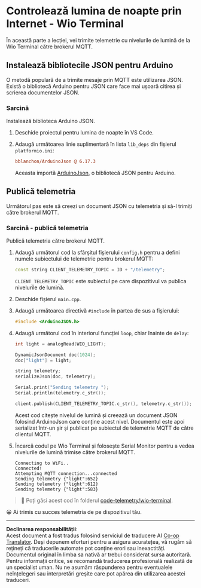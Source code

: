 <!--
CO_OP_TRANSLATOR_METADATA:
{
  "original_hash": "4bcc29fe2b65e56eada83d2476279227",
  "translation_date": "2025-08-28T10:14:15+00:00",
  "source_file": "1-getting-started/lessons/4-connect-internet/wio-terminal-telemetry.md",
  "language_code": "ro"
}
-->
# Controlează lumina de noapte prin Internet - Wio Terminal

În această parte a lecției, vei trimite telemetrie cu nivelurile de lumină de la Wio Terminal către brokerul MQTT.

## Instalează bibliotecile JSON pentru Arduino

O metodă populară de a trimite mesaje prin MQTT este utilizarea JSON. Există o bibliotecă Arduino pentru JSON care face mai ușoară citirea și scrierea documentelor JSON.

### Sarcină

Instalează biblioteca Arduino JSON.

1. Deschide proiectul pentru lumina de noapte în VS Code.

1. Adaugă următoarea linie suplimentară în lista `lib_deps` din fișierul `platformio.ini`:

    ```ini
    bblanchon/ArduinoJson @ 6.17.3
    ```

    Aceasta importă [ArduinoJson](https://arduinojson.org), o bibliotecă JSON pentru Arduino.

## Publică telemetria

Următorul pas este să creezi un document JSON cu telemetria și să-l trimiți către brokerul MQTT.

### Sarcină - publică telemetria

Publică telemetria către brokerul MQTT.

1. Adaugă următorul cod la sfârșitul fișierului `config.h` pentru a defini numele subiectului de telemetrie pentru brokerul MQTT:

    ```cpp
    const string CLIENT_TELEMETRY_TOPIC = ID + "/telemetry";
    ```

    `CLIENT_TELEMETRY_TOPIC` este subiectul pe care dispozitivul va publica nivelurile de lumină.

1. Deschide fișierul `main.cpp`.

1. Adaugă următoarea directivă `#include` în partea de sus a fișierului:

    ```cpp
    #include <ArduinoJSON.h>
    ```

1. Adaugă următorul cod în interiorul funcției `loop`, chiar înainte de `delay`:

    ```cpp
    int light = analogRead(WIO_LIGHT);

    DynamicJsonDocument doc(1024);
    doc["light"] = light;

    string telemetry;
    serializeJson(doc, telemetry);

    Serial.print("Sending telemetry ");
    Serial.println(telemetry.c_str());

    client.publish(CLIENT_TELEMETRY_TOPIC.c_str(), telemetry.c_str());
    ```

    Acest cod citește nivelul de lumină și creează un document JSON folosind ArduinoJson care conține acest nivel. Documentul este apoi serializat într-un șir și publicat pe subiectul de telemetrie MQTT de către clientul MQTT.

1. Încarcă codul pe Wio Terminal și folosește Serial Monitor pentru a vedea nivelurile de lumină trimise către brokerul MQTT.

    ```output
    Connecting to WiFi..
    Connected!
    Attempting MQTT connection...connected
    Sending telemetry {"light":652}
    Sending telemetry {"light":612}
    Sending telemetry {"light":583}
    ```

> 💁 Poți găsi acest cod în folderul [code-telemetry/wio-terminal](../../../../../1-getting-started/lessons/4-connect-internet/code-telemetry/wio-terminal).

😀 Ai trimis cu succes telemetria de pe dispozitivul tău.

---

**Declinarea responsabilității**:  
Acest document a fost tradus folosind serviciul de traducere AI [Co-op Translator](https://github.com/Azure/co-op-translator). Deși depunem eforturi pentru a asigura acuratețea, vă rugăm să rețineți că traducerile automate pot conține erori sau inexactități. Documentul original în limba sa nativă ar trebui considerat sursa autoritară. Pentru informații critice, se recomandă traducerea profesională realizată de un specialist uman. Nu ne asumăm răspunderea pentru eventualele neînțelegeri sau interpretări greșite care pot apărea din utilizarea acestei traduceri.